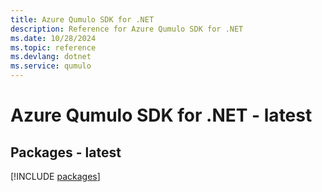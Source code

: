 ```yaml
---
title: Azure Qumulo SDK for .NET
description: Reference for Azure Qumulo SDK for .NET
ms.date: 10/28/2024
ms.topic: reference
ms.devlang: dotnet
ms.service: qumulo
---
```

# Azure Qumulo SDK for .NET - latest
## Packages - latest
[!INCLUDE [packages](qumulo-index.md)]